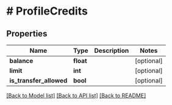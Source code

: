 # # ProfileCredits

## Properties

Name | Type | Description | Notes
------------ | ------------- | ------------- | -------------
**balance** | **float** |  | [optional]
**limit** | **int** |  | [optional]
**is_transfer_allowed** | **bool** |  | [optional]

[[Back to Model list]](../../README.md#models) [[Back to API list]](../../README.md#endpoints) [[Back to README]](../../README.md)
